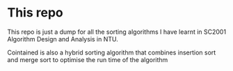 # This repo

This repo is just a dump for all the sorting algorithms I have learnt in SC2001 Algorithm Design and Analysis in NTU.

Cointained is also a hybrid sorting algorithm that combines insertion sort and merge sort to optimise the run time of the algorithm
